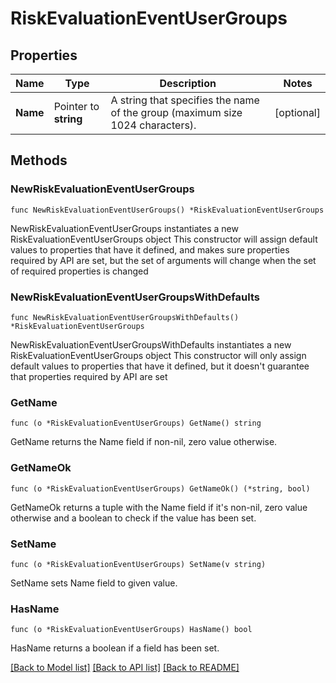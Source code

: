 # RiskEvaluationEventUserGroups

## Properties

Name | Type | Description | Notes
------------ | ------------- | ------------- | -------------
**Name** | Pointer to **string** | A string that specifies the name of the group (maximum size 1024 characters). | [optional] 

## Methods

### NewRiskEvaluationEventUserGroups

`func NewRiskEvaluationEventUserGroups() *RiskEvaluationEventUserGroups`

NewRiskEvaluationEventUserGroups instantiates a new RiskEvaluationEventUserGroups object
This constructor will assign default values to properties that have it defined,
and makes sure properties required by API are set, but the set of arguments
will change when the set of required properties is changed

### NewRiskEvaluationEventUserGroupsWithDefaults

`func NewRiskEvaluationEventUserGroupsWithDefaults() *RiskEvaluationEventUserGroups`

NewRiskEvaluationEventUserGroupsWithDefaults instantiates a new RiskEvaluationEventUserGroups object
This constructor will only assign default values to properties that have it defined,
but it doesn't guarantee that properties required by API are set

### GetName

`func (o *RiskEvaluationEventUserGroups) GetName() string`

GetName returns the Name field if non-nil, zero value otherwise.

### GetNameOk

`func (o *RiskEvaluationEventUserGroups) GetNameOk() (*string, bool)`

GetNameOk returns a tuple with the Name field if it's non-nil, zero value otherwise
and a boolean to check if the value has been set.

### SetName

`func (o *RiskEvaluationEventUserGroups) SetName(v string)`

SetName sets Name field to given value.

### HasName

`func (o *RiskEvaluationEventUserGroups) HasName() bool`

HasName returns a boolean if a field has been set.


[[Back to Model list]](../README.md#documentation-for-models) [[Back to API list]](../README.md#documentation-for-api-endpoints) [[Back to README]](../README.md)


